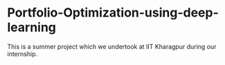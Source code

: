 # Portfolio-Optimization-using-deep-learning
This is a summer project which we undertook at IIT Kharagpur during our internship. 
